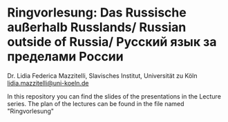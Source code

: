 # Ringvorlesung: Dаs Russische außerhalb Russlands/ Russian outside of Russia/ Русский язык за пределами России
Dr. Lidia Federica Mazzitelli, Slavisches Institut, Universität zu Köln 
lidia.mazzitelli@uni-koeln.de

In this repository you can find the slides of the presentations in the Lecture series.
The plan of the lectures can be found in the file named "Ringvorlesung"
